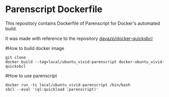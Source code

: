 Parenscript Dockerfile
====================

This repository contains Dockerfile of Parenscript for Docker's automated build.

It was made with reference to the repository [davazp/docker-quicksbcl](https://github.com/davazp/docker-quicksbcl)

#How to build docker image

```
git clone 
docker build --tag=local/ubuntu_vivid-parenscript docker-ubuntu_vivid-quicksbcl
```

#How to use parenscript
```
docker run -ti local/ubuntu_vivid-parenscript /bin/bash
sbcl --eval '(ql:quickload :parenscript)'
```
